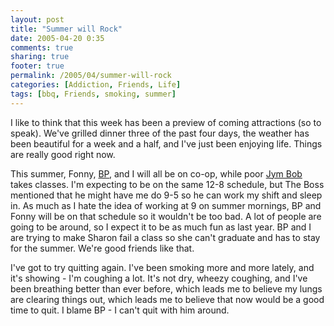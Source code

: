 ```yaml
---
layout: post
title: "Summer will Rock"
date: 2005-04-20 0:35
comments: true
sharing: true
footer: true
permalink: /2005/04/summer-will-rock
categories: [Addiction, Friends, Life]
tags: [bbq, Friends, smoking, summer]
---
```

I like to think that this week has been a preview of coming attractions (so to speak).  We've grilled dinner three of the past four days, the weather has been beautiful for a week and a half, and I've just been enjoying life.  Things are really good right now.

This summer, Fonny, <a href="http://www.blogbp.com/">BP</a>, and I will all be on co-op, while poor <a href="http://jymferrier.net/">Jym Bob</a> takes classes.  I'm expecting to be on the same 12-8 schedule, but The Boss mentioned that he might have me do 9-5 so he can work my shift and sleep in.  As much as I hate the idea of working at 9 on summer mornings, BP and Fonny will be on that schedule so it wouldn't be too bad.  A lot of people are going to be around, so I expect it to be as much fun as last year.  BP and I are trying to make Sharon fail a class so she can't graduate and has to stay for the summer.  We're good friends like that.

I've got to try quitting again.  I've been smoking more and more lately, and it's showing - I'm coughing a lot.  It's not dry, wheezy coughing, and I've been breathing better than ever before, which leads me to believe my lungs are clearing things out, which leads me to believe that now would be a good time to quit.  I blame BP - I can't quit with him around.
